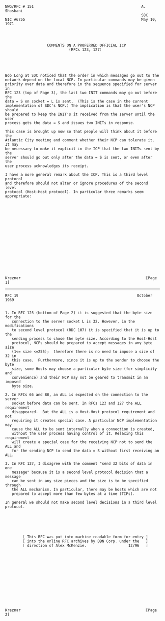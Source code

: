     NWG/RFC # 151                                                 A. Shoshani
                                                                  SDC
    NIC #6755                                                     May 10, 1971




                       COMMENTS ON A PROFERRED OFFICIAL ICP
                                 (RFCs 123, 127)





    Bob Long at SDC noticed that the order in which messages go out to the
    network depend on the local NCP. In particular commands may be given
    priority over data and therefore in the sequence specified for server in
    RFC 123 (top of Page 3), the last two INIT commands may go out before the
    data = S on socket = L is sent.  (This is the case in the current
    implementation of SDC's NCP.) The implication is that the user's NCP should
    be prepared to keep the INIT's it received from the server until the user
    process gets the data = S and issues two INITs in response.

    This case is brought up now so that people will think about it before the
    Atlantic City meeting and comment whether their NCP can tolerate it. It may
    be necessary to make it explicit in the ICP that the two INITs sent by the
    server should go out only after the data = S is sent, or even after the
    user process acknowledges its receipt.

    I have a more general remark about the ICP. This is a third level protocol
    and therefore should not alter or ignore procedures of the second level
    protocol (Host-Host protocol). In particular three remarks seem
    appropriate:


















    Kreznar                                                         [Page 1]

------------------------------------------------------------------------

``` newpage
RFC 19                                                      October 1969


1. In RFC 123 (bottom of Page 2) it is suggested that the byte size for the
   connection to the server socket L is 32. However, in the modifications
   to second level protocol (RDC 107) it is specified that it is up to the
   sending process to chose the byte size. According to the Host-Host
   protocol, NCPs should be prepared to accept messages in any byte size
   (1<= size <=255);  therefore there is no need to impose a size of 32 in
   this case.  Furthermore, since it is up to the sender to choose the byte
   size, some Hosts may choose a particular byte size (for simplicity and
   convenience) and their NCP may not be geared to transmit in an imposed
   byte size.

2. In RFCs 66 and 80, an ALL is expected on the connection to the server
   socket before data can be sent. In RFCs 123 and 127 the ALL requirement
   disappeared.  But the ALL is a Host-Host protocol requirement and not
   requiring it creates special case. A particular NCP implementation may
   cause the ALL to be sent internally when a connection is created,
   without the user process having control of it. Relaxing this requirement
   will create a special case for the receiving NCP not to send the ALL and
   for the sending NCP to send the data = S without first receiving an ALL.

3. In RFC 127, I disagree with the comment "send 32 bits of data in one
   message" because it is a second level protocol decision that a message
   can be sent in any size pieces and the size is to be specified through
   the ALL mechanism. In particular, there may be hosts which are not
   prepared to accept more than few bytes at a time (TIPs).

In general we should not make second level decisions in a third level
protocol.






        [ This RFC was put into machine readable form for entry ]
        [ into the online RFC archives by BBN Corp. under the   ]
        [ direction of Alex McKenzie.                   12/96   ]














Kreznar                                                         [Page 2]
```
